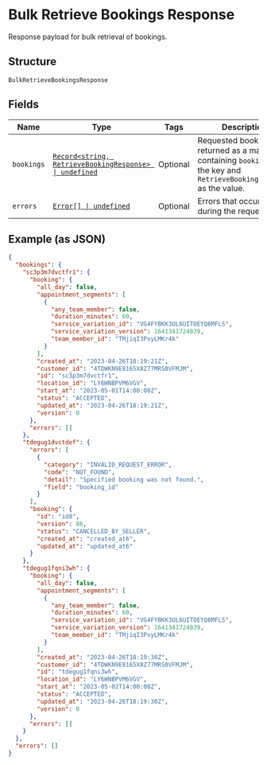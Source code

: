 
# Bulk Retrieve Bookings Response

Response payload for bulk retrieval of bookings.

## Structure

`BulkRetrieveBookingsResponse`

## Fields

| Name | Type | Tags | Description |
|  --- | --- | --- | --- |
| `bookings` | [`Record<string, RetrieveBookingResponse> \| undefined`](../../doc/models/retrieve-booking-response.md) | Optional | Requested bookings returned as a map containing `booking_id` as the key and `RetrieveBookingResponse` as the value. |
| `errors` | [`Error[] \| undefined`](../../doc/models/error.md) | Optional | Errors that occurred during the request. |

## Example (as JSON)

```json
{
  "bookings": {
    "sc3p3m7dvctfr1": {
      "booking": {
        "all_day": false,
        "appointment_segments": [
          {
            "any_team_member": false,
            "duration_minutes": 60,
            "service_variation_id": "VG4FYBKK3UL6UITOEYQ6MFLS",
            "service_variation_version": 1641341724039,
            "team_member_id": "TMjiqI3PxyLMKr4k"
          }
        ],
        "created_at": "2023-04-26T18:19:21Z",
        "customer_id": "4TDWKN9E8165X8Z77MRS0VFMJM",
        "id": "sc3p3m7dvctfr1",
        "location_id": "LY6WNBPVM6VGV",
        "start_at": "2023-05-01T14:00:00Z",
        "status": "ACCEPTED",
        "updated_at": "2023-04-26T18:19:21Z",
        "version": 0
      },
      "errors": []
    },
    "tdegug1dvctdef": {
      "errors": [
        {
          "category": "INVALID_REQUEST_ERROR",
          "code": "NOT_FOUND",
          "detail": "Specified booking was not found.",
          "field": "booking_id"
        }
      ],
      "booking": {
        "id": "id8",
        "version": 86,
        "status": "CANCELLED_BY_SELLER",
        "created_at": "created_at6",
        "updated_at": "updated_at6"
      }
    },
    "tdegug1fqni3wh": {
      "booking": {
        "all_day": false,
        "appointment_segments": [
          {
            "any_team_member": false,
            "duration_minutes": 60,
            "service_variation_id": "VG4FYBKK3UL6UITOEYQ6MFLS",
            "service_variation_version": 1641341724039,
            "team_member_id": "TMjiqI3PxyLMKr4k"
          }
        ],
        "created_at": "2023-04-26T18:19:30Z",
        "customer_id": "4TDWKN9E8165X8Z77MRS0VFMJM",
        "id": "tdegug1fqni3wh",
        "location_id": "LY6WNBPVM6VGV",
        "start_at": "2023-05-02T14:00:00Z",
        "status": "ACCEPTED",
        "updated_at": "2023-04-26T18:19:30Z",
        "version": 0
      },
      "errors": []
    }
  },
  "errors": []
}
```

